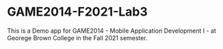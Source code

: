 # GAME2014-F2021-Lab3

This is a Demo app for GAME2014 - Mobile Application Development I - at Georege Brown College in the Fall 2021 semester.
